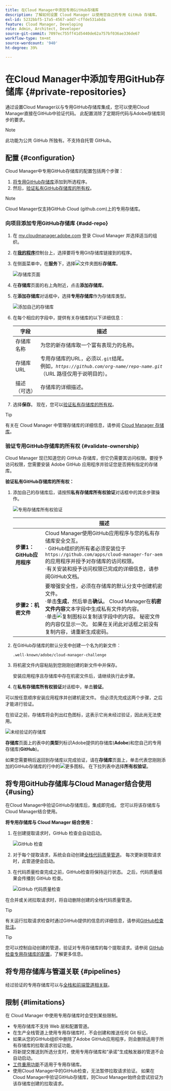 ```yaml
---
title: 在Cloud Manager中添加专用GitHub存储库
description: 了解如何设置 Cloud Manager 以使用您自己的专用 GitHub 存储库。
exl-id: 5232bbf5-17a5-4567-add7-cffde531abda
feature: Cloud Manager, Developing
role: Admin, Architect, Developer
source-git-commit: 7097ec755ff41d5440de62a757bf036ae336de67
workflow-type: tm+mt
source-wordcount: '940'
ht-degree: 39%

---
```


# 在Cloud Manager中添加专用GitHub存储库 {#private-repositories}

通过设置Cloud Manager以与专用GitHub存储库集成，您可以使用Cloud Manager直接在GitHub中验证代码。 此配置消除了定期将代码与Adobe存储库同步的要求。

<!-- CONSIDER ADDING MORE DETAIL... THE WHY. Some key points about this capability include the following:

* **Direct Integration**: With this setup, you can directly link your private GitHub repositories to Cloud Manager, allowing for seamless code validation, deployment, and CI/CD (Continuous Integration/Continuous Deployment) pipelines without needing to maintain a separate sync process with Adobe's default Git repository.

* **Customization and Autonomy**: Companies often prefer managing their own source code repositories for security, control, and integration purposes. "Build your own GitHub" allows organizations to maintain their internal development processes while leveraging the full functionality of Cloud Manager for building, testing, and deploying AEM (Adobe Experience Manager) applications.

* **Simplified Workflow**: It reduces the overhead of synchronizing code between multiple repositories by allowing Cloud Manager to access the organization's private repository directly, making the development cycle faster and more efficient.

* **CI/CD Pipelines**: Teams can still benefit from Adobe Cloud Manager's automated build, test, and deployment processes, as the integration allows the CI/CD pipelines to pull code from the organization's own GitHub repository.

In essence, a "Build your own GitHub" in Adobe Cloud Manager empowers teams to manage their own GitHub repositories while still using the robust deployment and validation capabilities of Cloud Manager. -->

>[!NOTE]
>
>此功能为公共 GitHub 所独有。不支持自托管 GitHub。

## 配置 {#configuration}

Cloud Manager中专用GitHub存储库的配置包括两个步骤：

1. [将专用GitHub存储库](#add-repo)添加到所选程序。
1. 然后，[验证私有GitHub存储库的所有权](#validate-ownership)。

>[!NOTE]
>Cloud Manager仅支持GitHub Cloud (github.com)上的专用存储库。<!-- As per request in https://wiki.corp.adobe.com/pages/viewpage.action?spaceKey=DMSArchitecture&title=%5B2025%5D+Cloud+Manager+-+Bring+Your+Own+Git+-+Pull+Request+validator+for+multiple+vendors -->

### 向项目添加专用GitHub存储库 {#add-repo}

1. 在 [my.cloudmanager.adobe.com](https://my.cloudmanager.adobe.com/) 登录 Cloud Manager 并选择适当的组织。

1. 在&#x200B;**[我的程序](/help/implementing/cloud-manager/navigation.md#my-programs)**&#x200B;控制台上，选择要将专用Git存储库链接到的程序。

1. 在侧面菜单中，在&#x200B;**服务**&#x200B;下，选择![文件夹图标](https://spectrum.adobe.com/static/icons/workflow_18/Smock_Folder_18_N.svg)**存储库**。

   ![存储库页面](/help/implementing/cloud-manager/managing-code/assets/repositories-tab.png)

1. 在&#x200B;**存储库**&#x200B;页面的右上角附近，点击&#x200B;**添加存储库**。

1. 在&#x200B;**添加存储库**&#x200B;对话框中，选择&#x200B;**专用存储库**&#x200B;作为存储库类型。

   ![添加自己的存储库](/help/implementing/cloud-manager/assets/repos/add-own-github.png)

1. 在每个相应的字段中，提供有关存储库的以下详细信息：

   | 字段 | 描述 |
   | --- | --- |
   | 存储库名称 | 为您的新存储库取一个富有表现力的名称。 |
   | 存储库 URL | 专用存储库的URL，必须以`.git`结尾。<br>例如，*`https://github.com/org-name/repo-name.git`*（URL 路径仅用于说明目的）。 |
   | 描述（可选） | 存储库的详细描述。 |

1. 选择&#x200B;**保存**。
现在，您可以[验证私有存储库的所有权](#validate-ownership)。

>[!TIP]
>
>有关在 Cloud Manager 中管理存储库的详细信息，请参阅 [Cloud Manager 存储库](/help/implementing/cloud-manager/managing-code/managing-repositories.md)。


### 验证专用GitHub存储库的所有权 {#validate-ownership}

Cloud Manager 现已知道您的 GitHub 存储库，但它仍需要其访问权限。要授予访问权限，您需要安装 Adobe GitHub 应用程序并验证您是否拥有指定的存储库。

**验证私有GitHub存储库的所有权：**

1. 添加自己的存储库后，请按照&#x200B;**私有存储库所有权验证**&#x200B;对话框中的其余步骤操作。

   ![专用存储库所有权验证](/help/implementing/cloud-manager/assets/repos/private-repo-validate.png)

   |  | 描述 |
   | --- | --- |
   | **步骤1： GitHub应用程序** | Cloud Manager使用GitHub应用程序与您的私有存储库安全交互。<br>· GitHub组织的所有者必须安装位于`https://github.com/apps/cloud-manager-for-aem`的应用程序并授予对存储库的访问权限。<br>·有关安装和授予访问权限已完成的详细信息，请参阅GitHub文档。 |
   | **步骤2：机密文件** | 要增强安全性，必须在存储库的默认分支中创建机密文件。<br>·单击&#x200B;**生成**，然后单击&#x200B;**确认**。 Cloud Manager在&#x200B;**机密文件内容**&#x200B;文本字段中生成私有文件的内容。<br>·单击![复制图标](https://spectrum.adobe.com/static/icons/workflow_18/Smock_Copy_18_N.svg)以复制该字段中的内容。 秘密文件的内容仅显示一次。 如果在关闭此对话框之前没有复制内容，请重新生成密码。 |

1. 在GitHub存储库的默认分支中创建一个名为的新文件：

   `.well-known/adobe/cloud-manager-challenge`

1. 将机密文件内容粘贴到您刚刚创建的新文件中并保存。

   安装应用程序且存储库中存在机密文件后，请继续执行此步骤。

1. 在&#x200B;**私有存储库所有权验证**&#x200B;对话框中，单击&#x200B;**验证**。

可以按任意顺序安装应用程序并创建机密文件。 但必须先完成这两个步骤，之后才能进行验证。

在验证之前，存储库将会列出红色图标，这表示它尚未经过验证，因此尚无法使用。

![未经验证的存储库](/help/implementing/cloud-manager/assets/repos/unvalidated-repo.png)

**存储库**&#x200B;页面上的表中的&#x200B;**类型**&#x200B;列标识Adobe提供的存储库(**Adobe**)和您自己的专用存储库(**GitHub**)。

如果您需要稍后返回到存储库以完成验证，请在&#x200B;**存储库**&#x200B;页面上，单击代表您刚刚添加的GitHub存储库的行中的![更多图标](https://spectrum.adobe.com/static/icons/workflow_18/Smock_More_18_N.svg)。 在下拉列表中选择&#x200B;**所有权验证**。



## 将专用GitHub存储库与Cloud Manager结合使用 {#using}

在Cloud Manager中验证GitHub存储库后，集成即完成。 您可以将该存储库与Cloud Manager结合使用。

**将专用存储库与 Cloud Manager 结合使用：**

1. 在创建提取请求时，GitHub 检查会自动启动。

   ![GitHub 检查](/help/implementing/cloud-manager/assets/repos/github-checks.png)

1. 对于每个提取请求，系统会自动创建[全栈代码质量管道](/help/implementing/cloud-manager/configuring-pipelines/introduction-ci-cd-pipelines.md)。 每次更新提取请求时，此管道便会启动。

1. 在代码质量检查完成之前，GitHub检查将保持运行状态。 之后，代码质量结果会传播到 GitHub 检查。

   ![GitHub 代码质量检查](/help/implementing/cloud-manager/assets/repos/github-code-quality.png)

在合并或关闭拉取请求时，将自动删除创建的全栈代码质量管道。

>[!TIP]
>
>有关运行拉取请求检查时通过GitHub提供的信息的详细信息，请参阅[GitHub检查批注](github-annotations.md)。

>[!TIP]
>
>您可以控制自动创建的管道，验证对专用存储库的每个提取请求。请参阅 [GitHub 检查专用存储库的配置](github-check-config.md)，了解更多信息。



## 将专用存储库与管道关联 {#pipelines}

经过验证的专用存储库可以与[全栈和前端管道相关联](/help/implementing/cloud-manager/configuring-pipelines/introduction-ci-cd-pipelines.md)。



## 限制 {#limitations}

在 Cloud Manager 中使用专用存储库时会受到某些限制。

* 专用存储库不支持 Web 层和配置管道。
* 在生产全栈管道上使用专用存储库时，不会创建和推送任何 Git 标记。
* 如果从您的GitHub组织中删除了Adobe GitHub应用程序，则会删除适用于所有存储库的拉取请求验证功能。
* 将新提交推送到所选分支时，使用专用存储库和“承诺”生成触发器的管道不会自动启动。
* [工件重用功能](/help/implementing/cloud-manager/getting-access-to-aem-in-cloud/setting-up-project.md#build-artifact-reuse)不适用于专用存储库。
* 使用Cloud Manager中的GitHub检查，无法暂停拉取请求验证。
如果在Cloud Manager中验证GitHub存储库，则Cloud Manager始终会尝试验证为该存储库创建的拉取请求。
